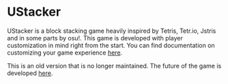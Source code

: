# UStacker

UStacker is a block stacking game heavily inspired by Tetris, Tetr.io, Jstris and in some parts by osu!. 
This game is developed with player customization in mind right from the start. You can find documentation on
customizing your game experience [here](https://github.com/MrakDun-desu/UStackerDocs).

This is an old version that is no longer maintained. The future of the game is developed [here](https://github.com/MrakDun-desu/UStacker).
